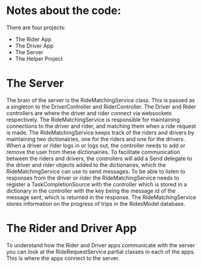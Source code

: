 # Notes about the code:

There are four projects:
- The Rider App
- The Driver App
- The Server
- The Helper Project

# The Server
The brain of the server is the RideMatchingService class. This is passed as a singleton to the DriverController and RiderController. The Driver and Rider controllers are where the driver and rider connect via websockets respectively. The RideMatchingService is responsible for maintaining connections to the driver and rider, and matching them when a ride request is made. The RideMatchingService keeps track of the riders and drivers by maintaining two dictionairies, one for the riders and one for the drivers. When a driver or rider logs in or logs out, the controller needs to add or remove the user from these dictionairies. To facilitate communication between the riders and drivers, the controllers will add a Send delegate to the driver and rider objects added to the dictionaires, which the RideMatchingService can use to send messages. To be able to listen to responses from the driver or rider the RideMatchingService needs to register a TaskCompletionSource with the controller which is stored in a dictionary in the controller with the key being the message id of the message sent, which is returned in the response. The RideMatchingService stores information on the progress of trips in the RidesModel database.

# The Rider and Driver App
To understand how the Rider and Driver apps communicate with the server you can look at the RideRequestService partial classes in each of the apps. This is where the apps connect to the server.
